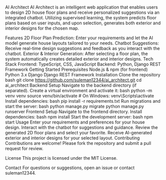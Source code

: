 AI Architect
AI Architect is an intelligent web application that enables users to design 2D house floor plans and receive personalized suggestions via an integrated chatbot. Utilizing supervised learning, the system predicts floor plans based on user inputs, and upon selection, generates both exterior and interior designs for the chosen map.

Features
2D Floor Plan Prediction: Enter your requirements and let the AI model generate house layouts tailored to your needs.
Chatbot Suggestions: Receive real-time design suggestions and feedback as you interact with the chatbot.
Exterior & Interior Generation: After selecting a floor plan, the system automatically creates detailed exterior and interior designs.
Tech Stack
Frontend: TypeScript, CSS, JavaScript
Backend: Python, Django REST Framework
Getting Started
Prerequisites
Node.js & npm (for frontend)
Python 3.x
Django
Django REST Framework
Installation
Clone the repository
bash
git clone https://github.com/suleman12344/ai_architect.git
cd ai_architect
Backend Setup
Navigate to the backend directory (if separated).
Create a virtual environment and activate it:
bash
python -m venv venv
source venv/bin/activate  # On Windows: venv\Scripts\activate
Install dependencies:
bash
pip install -r requirements.txt
Run migrations and start the server:
bash
python manage.py migrate
python manage.py runserver
Frontend Setup
Navigate to the frontend directory.
Install dependencies:
bash
npm install
Start the development server:
bash
npm start
Usage
Enter your requirements and preferences for your house design.
Interact with the chatbot for suggestions and guidance.
Review the generated 2D floor plans and select your favorite.
Receive AI-generated exterior and interior designs for your selected layout.
Contributing
Contributions are welcome! Please fork the repository and submit a pull request for review.

License
This project is licensed under the MIT License.

Contact
For questions or suggestions, open an issue or contact suleman12344.
